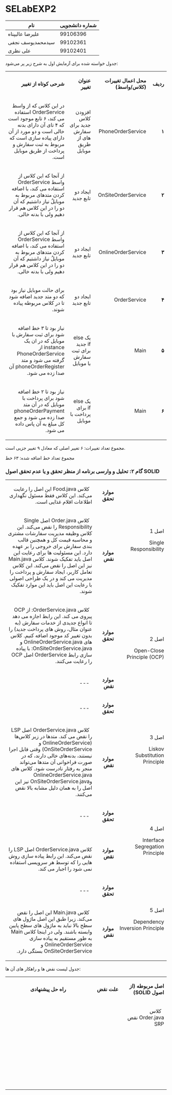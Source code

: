 # SELabEXP2
| نام          | شماره دانشجویی|
| ------------- | ------------- |
| علیرضا عالیپناه                  | 99106396      |
| سیدمحمدیوسف نجفی      | 99102361      |
| علی نظری                        | 99102401      |


جدول خواسته شده برای آزمایش اول به شرح زیر پر می‌شود:

<table dir='rtl'>
<tbody>

<tr>
<td width="64">
<p><strong>ردیف</strong></p>
</td>
<td width="198">
<p><strong>محل اعمال تغییرات (کلاس/واسط)</strong></p>
</td>
<td width="141">
<p><strong>عنوان تغییر</strong></p>
</td>
<td width="292">
<p><strong>شرحی کوتاه از تغییر</strong></p>
</td>
</tr>

<tr>
<td width="64">
<p><strong>۱</strong></p>
</td>
<td width="198">
<p>PhoneOrderService</p>
</td>
<td width="141">
<p>افزودن کلاس جدید برای سفارش های از طریق موبایل</p>
</td>
<td width="292">
<p>در این کلاس که از واسط OrderService استفاده می کند، ۶ تابع موجود است که ۴ تای آن دارای بدنه خالی است و دو مورد از آن دارای پیاده سازی است که مربوط به ثبت سفارش و پرداخت از طریق موبایل است.</p>
</td>
</tr>

<tr>
<td width="64">
<p><strong>۲</strong></p>
</td>
<td width="198">
<p>OnSiteOrderService</p>
</td>
<td width="141">
<p>ایجاد دو تابع جدید</p>
</td>
<td width="292">
<p>از آنجا که این کلاس از واسط OrderService استفاده می کند، با اضافه کردن متدهای مربوط به موبایلُ نیاز داشتیم که آن دو را در این کلاس هم قرار دهیم ولی با بدنه خالی.</p>
</td>
</tr>

<tr>
<td width="64">
<p><strong>۳</strong></p>
</td>
<td width="198">
<p>OnlineOrderService</p>
</td>
<td width="141">
<p>ایجاد دو تابع جدید</p>
</td>
<td width="292">
<p>از آنجا که این کلاس از واسط OrderService استفاده می کند، با اضافه کردن متدهای مربوط به موبایلُ نیاز داشتیم که آن دو را در این کلاس هم قرار دهیم ولی با بدنه خالی.</p>
</td>
</tr>

<tr>
<td width="64">
<p><strong>۴</strong></p>
</td>
<td width="198">
<p>OrderService</p>
</td>
<td width="141">
<p>ایجاد دو تابع جدید</p>
</td>
<td width="292">
<p>برای حالت موبایل نیاز بود که دو متد جدید اضافه شود تا در کلاس مربوطه پیاده شوند.</p>
</td>
</tr>

<tr>
<td width="64">
<p><strong>۵</strong></p>
</td>
<td width="198">
<p>Main</p>
</td>
<td width="141">
<p>یک else if جدید برای ثبت سفارش با موبایل</p>
</td>
<td width="292">
<p>نیاز بود تا ۳ خط اضافه شود برای ثبت سفارش با موبایل که در ان یک instance از PhoneOrderService گرفته می شود و متد phoneOrderRegister آن صدا زده می شود.</p>
</td>
</tr>

<tr>
<td width="64">
<p><strong>۶</strong></p>
</td>
<td width="198">
<p>Main</p>
</td>
<td width="141">
<p>یک else if برای پرداخت با موبایل</p>
</td>
<td width="292">
<p>نیاز بود تا ۲ خط اضافه شود برای پرداخت با موبایل که در آن متد phoneOrderPayment صدا زده می شود و جمع کل مبلغ به آن پاس داده می شود.</p>
</td>
</tr>

</tbody>
</table>

مجموع تعداد تغییرات: ۶ تغییر اصلی که معادل ۹ تغییر جزیی است.

مجموع تعداد خط اضافه شده: ۶۳ خط
### گام ۲: تحلیل و وارسی برنامه از منظر تحقق و یا عدم تحقق اصول SOLID

<table dir='rtl'>
<tbody>
<tr>
<td rowspan="2" width="240">
<p>اصل 1</p>
<p>Single Responsibility</p>
</td>
<td width="95">
<p><strong>موارد تحقق</strong></p>
</td>
<td width="454">
<p>&nbsp;
کلاس Food.java این اصل را رعایت می‌کند. این کلاس فقط مسئول نگهداری اطلاعات اقلام غذایی است.
</p>
</td>
</tr>
<tr>
<td>
<p><strong>موارد نقض</strong></p>
</td>
<td>
<p>&nbsp;
کلاس Order.java اصل Single Responsibility را نقض می‌کند. این کلاس وظیفه مدیریت سفارشات مشتری و محاسبه قیمت کل و همچنین قالب بندی سفارش برای خروجی را بر عهده دارد. این مسئولیت ها برای رعایت این اصل باید تفکیک شوند.
  کلاس Main.java نیز این اصل را نقض می‌کند. این کلاس تعامل کاربر، ایجاد سفارش و پرداخت را مدیریت می کند و در یک طراحی اصولی با رعایت این اصل باید این موارد تفکیک شوند.
  
</p>
</td>
</tr>
<tr>
<td rowspan="2">
<p>اصل 2</p>
<p>Open-Close Principle (OCP)</p>
</td>
<td>
<p><strong>موارد تحقق</strong></p>
</td>
<td>
<p>&nbsp;
کلاس OrderService.java: از OCP پیروی می کند. این رابط اجازه می دهد تا انواع جدیدی از خدمات سفارش (به عنوان مثال، روش های پرداخت جدید) را بدون تغییر کد موجود اضافه کنیم.
  کلاس های OnlineOrderService.java و OnSiteOrderService.java: با پیاده سازی رابط OrderService اصل OCP را رعایت می‌کنند.
</p>
</td>
</tr>
<tr>
<td>
<p><strong>موارد نقض</strong></p>
</td>
<td>
<p>&nbsp;
---
</p>
</td>
</tr>
<tr>
<td rowspan="2">
<p>اصل 3</p>
<p>Liskov Substitution Principle</p>
</td>
<td>
<p><strong>موارد تحقق</strong></p>
</td>
<td>
<p>&nbsp;
---
</p>
</td>
</tr>
<tr>
<td>
<p><strong>موارد نقض</strong></p>
</td>
<td>
<p>&nbsp;
کلاس OrderService.java اصل LSP را نقض می کند. متدها در زیر کلاس‌ها (OnlineOrderService و OnSiteOrderService) وقتی قابل اجرا نیستند، بدنه‌های خالی دارند، که در صورت فراخوانی آن متدها می‌تواند منجر به رفتار نادرست شود.
  کلاس های OnlineOrderService.java وOnSiteOrderService.java نیز این اصل را به همان دلیل مشابه بالا نقض می‌کنند.
</p>
</td>
</tr>
<tr>
<td rowspan="2">
<p>اصل 4</p>
<p>Interface Segregation Principle</p>
</td>
<td>
<p><strong>موارد تحقق</strong></p>
</td>
<td>
<p>&nbsp;
---
  
</p>
</td>
</tr>
<tr>
<td>
<p><strong>موارد نقض</strong></p>
</td>
<td>
<p>&nbsp;

کلاس OrderService.java اصل LSP را نقض می‌کند. این رابط پیاده سازی روش هایی را که توسط هر سرویسی استفاده نمی شود را اجبار می کند.

</p>
</td>
</tr>
<tr>
<td rowspan="2">
<p>اصل 5</p>
<p>Dependency Inversion Principle</p>
</td>
<td>
<p><strong>موارد تحقق</strong></p>
</td>
<td>
<p>&nbsp;
---
</p>
</td>
</tr>
<tr>
<td>
<p><strong>موارد نقض</strong></p>
</td>
<td>
<p>&nbsp;
کلاس Main.java این اصل را نقض می‌کند. زیرا طبق این اصل ماژول های سطح بالا نباید به ماژول های سطح پایین وابسته باشند. ولی در اینجا کلاس Main به طور مستقیم به پیاده سازی OnlineOrderService و OnSiteOrderService بستگی دارد.

</p>
</td>
</tr>
</tbody>
</table>


جدول لیست نقض ها و راهکار های آن ها:

<table dir='rtl'>
<tbody>
<tr>
<td width="168">
<p><strong>اصل مربوطه (از اصول </strong><strong>SOLID</strong><strong>)</strong></p>
</td>
<td width="246">
<p><strong>علت نقض</strong></p>
</td>
<td width="284">
<p><strong>راه حل پیشنهادی</strong></p>
</td>
</tr>
<tr>
<td width="168">
<p>&nbsp;
کلاس Order.java نقض SRP
</p>
</td>
<td width="246">
<p>&nbsp;

</p>
</td>
<td width="284">
<p>&nbsp;</p>
</td>
</tr>
<tr>
<td width="168">
<p>&nbsp;</p>
</td>
<td width="246">
<p>&nbsp;</p>
</td>
<td width="284">
<p>&nbsp;</p>
</td>
</tr>
<tr>
<td width="168">
<p>&nbsp;</p>
</td>
<td width="246">
<p>&nbsp;</p>
</td>
<td width="284">
<p>&nbsp;</p>
</td>
</tr>
<tr>
<td width="168">
<p>&nbsp;</p>
</td>
<td width="246">
<p>&nbsp;</p>
</td>
<td width="284">
<p>&nbsp;</p>
</td>
</tr>
</tbody>
</table>
